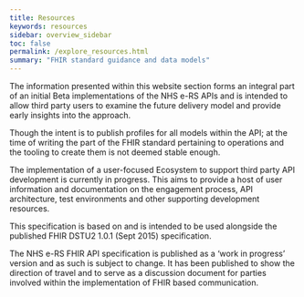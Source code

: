 ```yaml
---
title: Resources
keywords: resources
sidebar: overview_sidebar
toc: false
permalink: /explore_resources.html
summary: "FHIR standard guidance and data models"
---
```


The information presented within this website section forms an integral part of an initial Beta implementations of the NHS e-RS APIs and is intended to allow third party users to examine the future delivery model and provide early insights into the approach.

Though the intent is to publish profiles for all models within the API; at the time of writing the part of the FHIR standard pertaining to operations and the tooling to create them is not deemed stable enough.

The implementation of a user-focused Ecosystem to support third party API development is currently in progress. This aims to provide a host of user information and documentation on the engagement process, API architecture, test environments and other supporting development resources.

This specification is based on and is intended to be used alongside the published FHIR DSTU2 1.0.1 (Sept 2015) specification.

The NHS e-RS FHIR API specification is published as a ‘work in progress’ version and as such is subject to change. It has been published to show the direction of travel and to serve as a discussion document for parties involved within the implementation of FHIR based communication.
